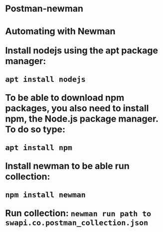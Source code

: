 # Postman-newman
<h1>Automating with Newman

Install nodejs using the apt package manager:
```
apt install nodejs 
```
To be able to download npm packages, you also need to install npm, the Node.js package manager. To do so type:
```
apt install npm
```
Install newman to be able run collection:
```
npm install newman
```
Run collection:
``
newman run path to swapi.co.postman_collection.json
``
